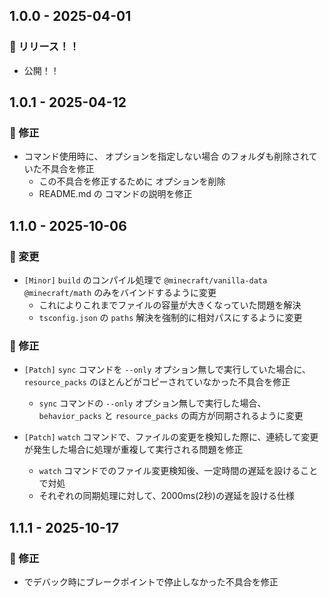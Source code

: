 ## 1.0.0 - 2025-04-01

### 🚀 リリース！！

-  公開！！

## 1.0.1 - 2025-04-12

### 🐛 修正

-  コマンド使用時に、 オプションを指定しない場合  のフォルダも削除されていた不具合を修正
    - この不具合を修正するために  オプションを削除
    - README.md の  コマンドの説明を修正

## 1.1.0 - 2025-10-06

### 🔧 変更

- `[Minor]` `build` のコンパイル処理で `@minecraft/vanilla-data` `@minecraft/math` のみをバインドするように変更
    - これによりこれまでファイルの容量が大きくなっていた問題を解決
    - `tsconfig.json` の `paths` 解決を強制的に相対パスにするように変更

### 🐛 修正

- `[Patch]` `sync` コマンドを `--only` オプション無しで実行していた場合に、 `resource_packs` のほとんどがコピーされていなかった不具合を修正

    - `sync` コマンドの `--only` オプション無しで実行した場合、`behavior_packs` と `resource_packs` の両方が同期されるように変更

- `[Patch]` `watch` コマンドで、ファイルの変更を検知した際に、連続して変更が発生した場合に処理が重複して実行される問題を修正
    - `watch` コマンドでのファイル変更検知後、一定時間の遅延を設けることで対処
    - それぞれの同期処理に対して、2000ms(2秒)の遅延を設ける仕様


## 1.1.1 - 2025-10-17

### 🐛 修正

-   でデバック時にブレークポイントで停止しなかった不具合を修正
